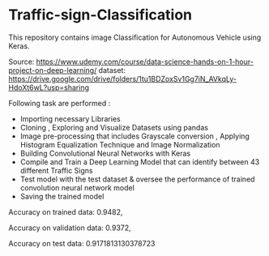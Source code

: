 # Traffic-sign-Classification
This repository contains image Classification for Autonomous Vehicle using Keras.

Source: https://www.udemy.com/course/data-science-hands-on-1-hour-project-on-deep-learning/
dataset: https://drive.google.com/drive/folders/1tu1BDZoxSv1Gg7iN_AVkqLy-HdoXt6wL?usp=sharing

Following task are performed :
* Importing necessary Libraries
* Cloning , Exploring and Visualize Datasets using pandas
* Image pre-processing that includes Grayscale conversion , Applying Histogram Equalization Technique and Image Normalization
* Building Convolutional Neural Networks with Keras
* Compile and Train a Deep Learning Model that can identify between 43 different Traffic Signs
* Test model with the test dataset & oversee the performance of trained convolution neural network model
* Saving the trained model

Accuracy on trained data: 0.9482,

Accuracy on validation data: 0.9372,

Accuracy on test data: 0.9171813130378723
